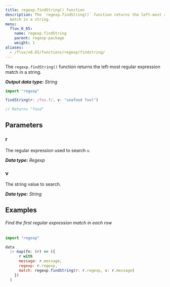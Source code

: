 ```yaml
---
title: regexp.findString() function
description: The `regexp.findString()` function returns the left-most regular expression
  match in a string.
menu:
  flux_0_65:
    name: regexp.findString
    parent: regexp-package
    weight: 1
aliases:
  - /flux/v0.65/functions/regexp/findstring/
---
```


The `regexp.findString()` function returns the left-most regular expression match in a string.

_**Output data type:** String_

```js
import "regexp"

findString(r: /foo.?/, v: "seafood fool")

// Returns "food"
```

## Parameters

### r
The regular expression used to search `v`.

_**Data type:** Regexp_

### v
The string value to search.

_**Data type:** String_

## Examples

###### Find the first regular expression match in each row
```js
import "regexp"

data
  |> map(fn: (r) => ({
      r with
      message: r.message,
      regexp: r.regexp,
      match: regexp.findString(r: r.regexp, v: r.message)
    })
  )
```

